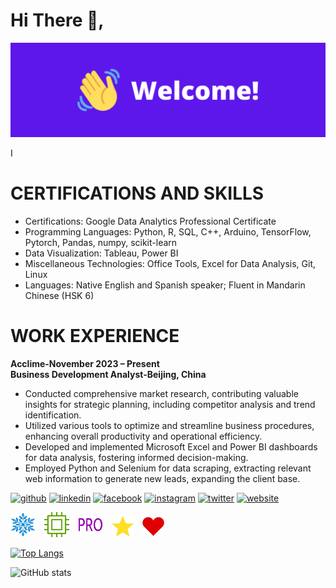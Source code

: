 # Hi There 👋,
![](https://github.com/Marcosgarcia75/Marcosgarcia75/blob/main/welcome1.png?raw=true)

I 


# CERTIFICATIONS AND SKILLS
-	Certifications: Google Data Analytics Professional Certificate <br>
-	Programming Languages: Python, R, SQL, C++, Arduino, TensorFlow, Pytorch, Pandas, numpy, scikit-learn <br>
-	Data Visualization: Tableau, Power BI <br>
-	Miscellaneous Technologies: Office Tools, Excel for Data Analysis, Git, Linux <br>
-	Languages: Native English and Spanish speaker; Fluent in Mandarin Chinese (HSK 6) <br>


 # WORK EXPERIENCE 
**Acclime-November 2023 – Present**<br>
**Business Development Analyst-Beijing, China**
-	Conducted comprehensive market research, contributing valuable insights for strategic planning, including competitor analysis and trend identification.<br>
-	Utilized various tools to optimize and streamline business procedures, enhancing overall productivity and operational efficiency.<br>
-	Developed and implemented Microsoft Excel and Power BI dashboards for data analysis, fostering informed decision-making.<br>
-	Employed Python and Selenium for data scraping, extracting relevant web information to generate new leads, expanding the client base.<br>



[<img src='https://cdn.jsdelivr.net/npm/simple-icons@3.0.1/icons/github.svg' alt='github' height='40'>](https://github.com/Marcosgarcia75)  [<img src='https://cdn.jsdelivr.net/npm/simple-icons@3.0.1/icons/linkedin.svg' alt='linkedin' height='40'>](https://www.linkedin.com/in/https://www.linkedin.com/in/marcos-garcia-868985212//)  [<img src='https://cdn.jsdelivr.net/npm/simple-icons@3.0.1/icons/facebook.svg' alt='facebook' height='40'>](https://www.facebook.com/#)  [<img src='https://cdn.jsdelivr.net/npm/simple-icons@3.0.1/icons/instagram.svg' alt='instagram' height='40'>](https://www.instagram.com/#/)  [<img src='https://cdn.jsdelivr.net/npm/simple-icons@3.0.1/icons/twitter.svg' alt='twitter' height='40'>](https://twitter.com/#)  [<img src='https://cdn.jsdelivr.net/npm/simple-icons@3.0.1/icons/icloud.svg' alt='website' height='40'>](https://www.marcosgtech.com/)  

<a href='https://archiveprogram.github.com/'><img src='https://raw.githubusercontent.com/acervenky/animated-github-badges/master/assets/acbadge.gif' width='40' height='40'></a> <a href='https://docs.github.com/en/developers'><img src='https://raw.githubusercontent.com/acervenky/animated-github-badges/master/assets/devbadge.gif' width='40' height='40'></a> <a href='https://github.com/pricing'><img src='https://raw.githubusercontent.com/acervenky/animated-github-badges/master/assets/pro.gif' width='40' height='40'></a> <a href='https://stars.github.com/'><img src='https://raw.githubusercontent.com/acervenky/animated-github-badges/master/assets/starbadge.gif' width='35' height='35'></a> <a href='https://docs.github.com/en/github/supporting-the-open-source-community-with-github-sponsors'><img src='https://raw.githubusercontent.com/acervenky/animated-github-badges/master/assets/sponsorbadge.gif' width='35' height='35'></a> 

[![Top Langs](https://github-readme-stats.vercel.app/api/top-langs/?username=Marcosgarcia75)](https://github.com/anuraghazra/github-readme-stats)

![GitHub stats](https://github-readme-stats.vercel.app/api?username=Marcosgarcia75&show_icons=true&count_private=true)  

